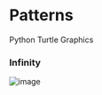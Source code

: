 # Patterns
Python Turtle Graphics

### Infinity
![image](https://user-images.githubusercontent.com/104410750/189470832-c7df3b93-c7ac-48b3-b4b2-945f8813788c.png)
